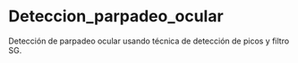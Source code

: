 # Deteccion_parpadeo_ocular
Detección de parpadeo ocular usando técnica de detección de picos y filtro SG.
